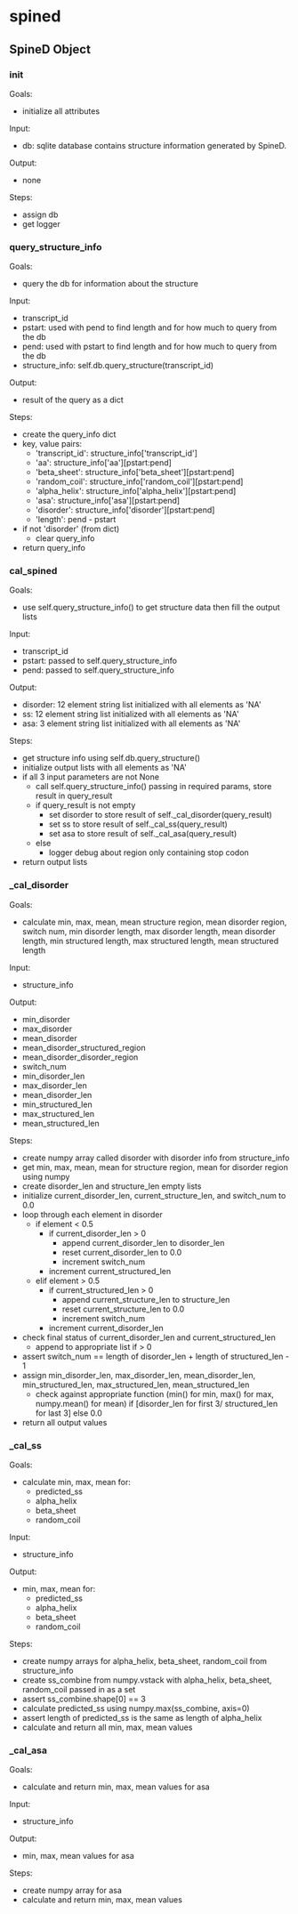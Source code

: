 # spined

## SpineD Object

### init
Goals:
* initialize all attributes

Input:
* db: sqlite database contains structure information generated by SpineD.

Output:
* none

Steps:
* assign db
* get logger

### query_structure_info
Goals:
* query the db for information about the structure

Input:
* transcript_id
* pstart: used with pend to find length and for how much to query from the db
* pend: used with pstart to find length and for how much to query from the db
* structure_info: self.db.query_structure(transcript_id)

Output:
* result of the query as a dict

Steps:
* create the query_info dict
* key, value pairs:
  * 'transcript_id': structure_info['transcript_id']
  * 'aa': structure_info['aa'][pstart:pend]
  * 'beta_sheet': structure_info['beta_sheet'][pstart:pend]
  * 'random_coil': structure_info['random_coil'][pstart:pend]
  * 'alpha_helix': structure_info['alpha_helix'][pstart:pend]
  * 'asa': structure_info['asa'][pstart:pend]
  * 'disorder': structure_info['disorder'][pstart:pend]
  * 'length': pend - pstart
* if not 'disorder' (from dict)
  * clear query_info
* return query_info

### cal_spined
Goals:
* use self.query_structure_info() to get structure data then fill the output lists

Input:
* transcript_id
* pstart: passed to self.query_structure_info
* pend: passed to self.query_structure_info

Output:
* disorder: 12 element string list initialized with all elements as 'NA'
* ss: 12 element string list initialized with all elements as 'NA'
* asa: 3 element string list initialized with all elements as 'NA'

Steps:
* get structure info using self.db.query_structure()
* initialize output lists with all elements as 'NA'
* if all 3 input parameters are not None
  * call self.query_structure_info() passing in required params, store result in query_result
  * if query_result is not empty
    * set disorder to store result of self._cal_disorder(query_result)
    * set ss to store result of self._cal_ss(query_result)
    * set asa to store result of self._cal_asa(query_result)
  * else
    * logger debug about region only containing stop codon
* return output lists

### _cal_disorder
Goals:
* calculate min, max, mean, mean structure region, mean disorder region, switch num, min disorder length, max disorder length, mean disorder length, min structured length, max structured length, mean structured length

Input:
* structure_info

Output:
* min_disorder
* max_disorder
* mean_disorder
* mean_disorder_structured_region
* mean_disorder_disorder_region
* switch_num
* min_disorder_len
* max_disorder_len
* mean_disorder_len
* min_structured_len
* max_structured_len
* mean_structured_len

Steps:
* create numpy array called disorder with disorder info from structure_info
* get min, max, mean, mean for structure region, mean for disorder region using numpy
* create disorder_len and structure_len empty lists
* initialize current_disorder_len, current_structure_len, and switch_num to 0.0
* loop through each element in disorder
  * if element < 0.5
    * if current_disorder_len > 0
      * append current_disorder_len to disorder_len
      * reset current_disorder_len to 0.0
      * increment switch_num
    * increment current_structured_len
  * elif element > 0.5
    * if current_structured_len > 0
      * append current_structure_len to structure_len
      * reset current_structure_len to 0.0
      * increment switch_num
    * increment current_disorder_len
* check final status of current_disorder_len and current_structured_len
  * append to appropriate list if > 0
* assert switch_num == length of disorder_len + length of structured_len - 1
* assign min_disorder_len, max_disorder_len, mean_disorder_len, min_structured_len, max_structured_len, mean_structured_len
  * check against appropriate function (min() for min, max() for max, numpy.mean() for mean) if [disorder_len for first 3/ structured_len for last 3] else 0.0
* return all output values

### _cal_ss
Goals:
* calculate min, max, mean for:
  * predicted_ss
  * alpha_helix
  * beta_sheet
  * random_coil

Input:
* structure_info

Output:
* min, max, mean for:
  * predicted_ss
  * alpha_helix
  * beta_sheet
  * random_coil

Steps:
* create numpy arrays for alpha_helix, beta_sheet, random_coil from structure_info
* create ss_combine from numpy.vstack with alpha_helix, beta_sheet, random_coil passed in as a set
* assert ss_combine.shape[0] == 3
* calculate predicted_ss using numpy.max(ss_combine, axis=0)
* assert length of predicted_ss is the same as length of alpha_helix
* calculate and return all min, max, mean values

### _cal_asa
Goals:
* calculate and return min, max, mean values for asa

Input:
* structure_info

Output:
* min, max, mean values for asa

Steps:
* create numpy array for asa
* calculate and return min, max, mean values